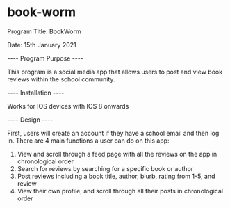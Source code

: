 # book-worm


Program Title: BookWorm

Date: 15th January 2021

---- Program Purpose ----

This program is a social media app that allows users to post and view book reviews within the school community.

---- Installation ----

Works for IOS devices with IOS 8 onwards

---- Design ----

First, users will create an account if they have a school email and then log in. 
There are 4 main functions a user can do on this app:
1. View and scroll through a feed page with all the reviews on the app in chronological order
2. Search for reviews by searching for a specific book or author
3. Post reviews including a book title, author, blurb, rating from 1-5, and review
4. View their own profile, and scroll through all their posts in chronological order
